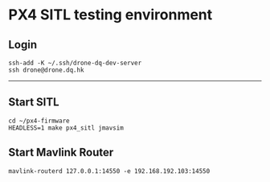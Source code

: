 # PX4 SITL testing environment 

## Login
    ssh-add -K ~/.ssh/drone-dq-dev-server
    ssh drone@drone.dq.hk

---
## Start SITL
    cd ~/px4-firmware
    HEADLESS=1 make px4_sitl jmavsim

## Start Mavlink Router
    mavlink-routerd 127.0.0.1:14550 -e 192.168.192.103:14550


